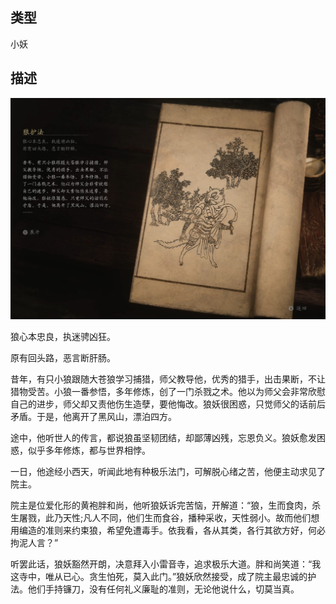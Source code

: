 
## 类型

小妖

## 描述

![狼护法](../../images/小妖/狼护法.jpg)

狼心本忠良，执迷骋凶狂。

原有回头路，恶言断肝肠。

昔年，有只小狼跟随大苍狼学习捕猎，师父教导他，优秀的猎手，出击果断，不让猎物受苦。小狼一番参悟，多年修炼，创了一门杀戮之术。他以为师父会非常欣慰自己的进步，师父却又责他伤生造孽，要他悔改。狼妖很困惑，只觉师父的话前后矛盾。于是，他离开了黑风山，漂泊四方。

途中，他听世人的传言，都说狼虽坚韧团结，却鄙薄凶残，忘恩负义。狼妖愈发困惑，似乎多年修炼，都与世界相悖。

一日，他途经小西天，听闻此地有种极乐法门，可解脱心绪之苦，他便主动求见了院主。

院主是位爱化形的黄袍胖和尚，他听狼妖诉完苦恼，开解道：“狼，生而食肉，杀生屠戮，此乃天性;凡人不同，他们生而食谷，播种采收，天性弱小。故而他们想用编造的准则来约束狼，希望免遭毒手。依我看，各从其类，各行其欲方好，何必拘泥人言？”

听罢此话，狼妖豁然开朗，决意拜入小雷音寺，追求极乐大道。胖和尚笑道：“我这寺中，唯从已心。贪生怕死，莫入此门。”狼妖欣然接受，成了院主最忠诚的护法。他们手持镰刀，没有任何礼义廉耻的准则，无论他说什么，切莫当真。


    